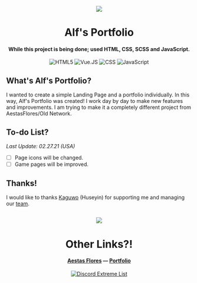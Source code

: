 <p align="center"><img src="https://emojipedia-us.s3.dualstack.us-west-1.amazonaws.com/thumbs/120/apple/271/snowboarder_1f3c2.png"></p>

<h1 align="center">Alf's Portfolio</h1>
<h4 align="center">While this project is being done; used HTML, CSS, SCSS and JavaScript.</h4>
<p align="center">
  <img alt="HTML5" src="https://img.shields.io/badge/HTML5-E34F26?style=for-the-badge&logo=html5&logoColor=white"/>
  <img alt="Vue.JS" src="https://img.shields.io/badge/Vue.js-35495E?style=for-the-badge&logo=vue.js&logoColor=4FC08D"/>
  <img alt="CSS" src="https://img.shields.io/badge/CSS-239120?&style=for-the-badge&logo=css3&logoColor=white"/>
  <img alt="JavaScript" src="https://img.shields.io/badge/JavaScript-F7DF1E?style=for-the-badge&logo=javascript&logoColor=black"/>
</p>

## What's Alf's Portfolio?
I wanted to create a simple Landing Page and a portfolio individually. In this way, Alf's Portfolio was created! 
I work day by day to make new features and improvements. I am trying to make it a completely different project from AestasFlores/Old Network.

## To-do List?
*Last Update: 02.27.21 (USA)*

- [ ] Page icons will be changed.
- [ ] Game pages will be improved.

## Thanks!
I would like to thanks <a href="https://github.com/kaguwo">Kaguwo</a> (Huseyin) for supporting me and managing our <a href="https://github.com/AestasFlores">team</a>.

##

<p align="center"><img src="https://emojipedia-us.s3.dualstack.us-west-1.amazonaws.com/thumbs/72/apple/271/party-popper_1f389.png"></p>

<h1 align="center">Other Links?!</h1>
<h4 align="center"> <a href="https://github.com/AestasFlores">Aestas Flores</a> — <a href="https://alfreddo.ga">Portfolio</a></h4>
<p align="center">
  <a href="https://discordextremelist.xyz"><img alt="Discord Extreme List" src="https://img.shields.io/badge/DiscordExtremeList-7289DA?style=for-the-badge&logo=discord&logoColor=white"/></a>
</p>
